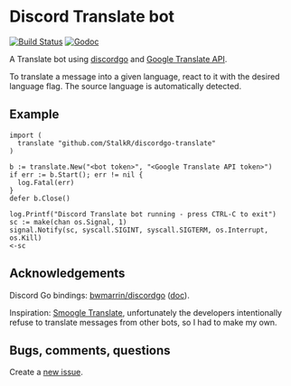 # Discord Translate bot

[![Build Status][1]][2] [![Godoc][3]][4]

A Translate bot using [discordgo][5] and [Google Translate API][8].

To translate a message into a given language, react to it with the desired
language flag. The source language is automatically detected.

## Example
```
import (
  translate "github.com/StalkR/discordgo-translate"
)

b := translate.New("<bot token>", "<Google Translate API token>")
if err := b.Start(); err != nil {
  log.Fatal(err)
}
defer b.Close()

log.Printf("Discord Translate bot running - press CTRL-C to exit")
sc := make(chan os.Signal, 1)
signal.Notify(sc, syscall.SIGINT, syscall.SIGTERM, os.Interrupt, os.Kill)
<-sc
```

## Acknowledgements
Discord Go bindings: [bwmarrin/discordgo][5] ([doc][6]).

Inspiration: [Smoogle Translate][9], unfortunately the developers intentionally
refuse to translate messages from other bots, so I had to make my own.

## Bugs, comments, questions
Create a [new issue][7].

[1]: https://api.travis-ci.org/StalkR/discordgo-translate.png?branch=master
[2]: https://travis-ci.org/StalkR/discordgo-translate
[3]: https://godoc.org/github.com/StalkR/discordgo-translate?status.png
[4]: https://godoc.org/github.com/StalkR/discordgo-translate
[5]: https://github.com/bwmarrin/discordgo
[6]: https://godoc.org/github.com/bwmarrin/discordgo
[7]: https://github.com/StalkR/discordgo-translate/issues/new
[8]: https://cloud.google.com/translate/
[9]: https://smoogle.gg/
